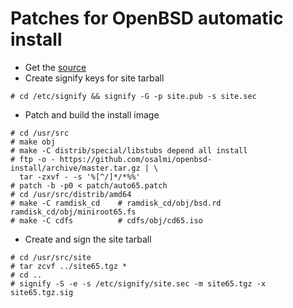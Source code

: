 # Patches for OpenBSD automatic install

* Get the [source](https://www.openbsd.org/anoncvs.html)
* Create signify keys for site tarball

```
# cd /etc/signify && signify -G -p site.pub -s site.sec
```
 
* Patch and build the install image

```
# cd /usr/src
# make obj
# make -C distrib/special/libstubs depend all install
# ftp -o - https://github.com/osalmi/openbsd-install/archive/master.tar.gz | \
  tar -zxvf - -s '%[^/]*/*%%'
# patch -b -p0 < patch/auto65.patch
# cd /usr/src/distrib/amd64
# make -C ramdisk_cd    # ramdisk_cd/obj/bsd.rd ramdisk_cd/obj/miniroot65.fs
# make -C cdfs          # cdfs/obj/cd65.iso
```

* Create and sign the site tarball

```
# cd /usr/src/site
# tar zcvf ../site65.tgz *
# cd ..
# signify -S -e -s /etc/signify/site.sec -m site65.tgz -x site65.tgz.sig
```
